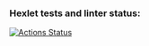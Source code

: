 ### Hexlet tests and linter status:
[![Actions Status](https://github.com/RustemYeldessov/python-project-52/actions/workflows/hexlet-check.yml/badge.svg)](https://github.com/RustemYeldessov/python-project-52/actions)